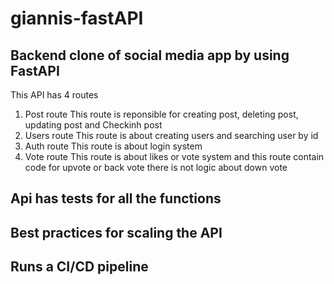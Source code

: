 # giannis-fastAPI
## Backend clone of social media app by using FastAPI
This API has 4 routes
1) Post route
This route is reponsible for creating post, deleting post, updating post and Checkinh post
2) Users route
This route is about creating users and searching user by id
3) Auth route
This route is about login system
4) Vote route
This route is about likes or vote system and this route contain code for upvote or back vote there is not logic about down vote

## Api has tests for all the functions 

## Best practices for scaling the API 

## Runs a CI/CD pipeline 
